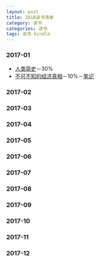```yaml
---
layout: post
title: 2018读书清单
category: 读书
categories: 读书
tags: 读书 kindle
---
```


### 2017-01
* [人类简史]()－30%
* [不可不知的经济真相]()－10%－[笔记](/读书/笔记/2018/01/16/不可不知的经济真相_笔记.html "不可不知的经济真相_笔记")

### 2017-02

### 2017-03

### 2017-04

### 2017-05

### 2017-06

### 2017-07

### 2017-08

### 2017-09

### 2017-10

### 2017-11

### 2017-12
